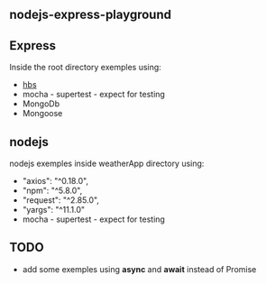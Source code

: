 nodejs-express-playground
----------------------------

## Express
Inside the root directory exemples using:
- [hbs](https://handlebarsjs.com/)
- mocha - supertest - expect for testing
- MongoDb
- Mongoose

## nodejs
nodejs exemples inside weatherApp directory using:
- "axios": "^0.18.0",
- "npm": "^5.8.0",
- "request": "^2.85.0",
- "yargs": "^11.1.0"
- mocha - supertest - expect for testing

## TODO
- add some exemples using **async** and **await** instead of Promise
